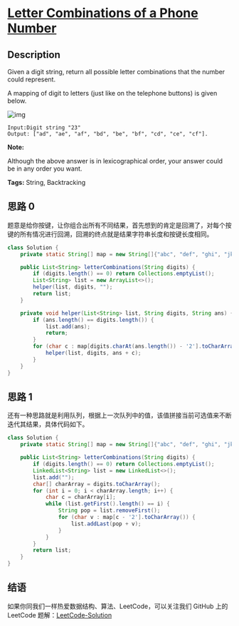 # [Letter Combinations of a Phone Number][title]

## Description

Given a digit string, return all possible letter combinations that the number could represent.

A mapping of digit to letters (just like on the telephone buttons) is given below.

![img](https://upload.wikimedia.org/wikipedia/commons/thumb/7/73/Telephone-keypad2.svg/200px-Telephone-keypad2.svg.png)

```
Input:Digit string "23"
Output: ["ad", "ae", "af", "bd", "be", "bf", "cd", "ce", "cf"].
```

**Note:**

Although the above answer is in lexicographical order, your answer could be in any order you want.

**Tags:** String, Backtracking


## 思路 0

题意是给你按键，让你组合出所有不同结果，首先想到的肯定是回溯了，对每个按键的所有情况进行回溯，回溯的终点就是结果字符串长度和按键长度相同。

```java
class Solution {
    private static String[] map = new String[]{"abc", "def", "ghi", "jkl", "mno", "pqrs", "tuv", "wxyz"};

    public List<String> letterCombinations(String digits) {
        if (digits.length() == 0) return Collections.emptyList();
        List<String> list = new ArrayList<>();
        helper(list, digits, "");
        return list;
    }

    private void helper(List<String> list, String digits, String ans) {
        if (ans.length() == digits.length()) {
            list.add(ans);
            return;
        }
        for (char c : map[digits.charAt(ans.length()) - '2'].toCharArray()) {
            helper(list, digits, ans + c);
        }
    }
}
```

## 思路 1

还有一种思路就是利用队列，根据上一次队列中的值，该值拼接当前可选值来不断迭代其结果，具体代码如下。

```java
class Solution {
    private static String[] map = new String[]{"abc", "def", "ghi", "jkl", "mno", "pqrs", "tuv", "wxyz"};

    public List<String> letterCombinations(String digits) {
        if (digits.length() == 0) return Collections.emptyList();
        LinkedList<String> list = new LinkedList<>();
        list.add("");
        char[] charArray = digits.toCharArray();
        for (int i = 0; i < charArray.length; i++) {
            char c = charArray[i];
            while (list.getFirst().length() == i) {
                String pop = list.removeFirst();
                for (char v : map[c - '2'].toCharArray()) {
                    list.addLast(pop + v);
                }
            }
        }
        return list;
    }
}
```


## 结语

如果你同我们一样热爱数据结构、算法、LeetCode，可以关注我们 GitHub 上的 LeetCode 题解：[LeetCode-Solution][ls]



[title]: https://leetcode.com/problems/letter-combinations-of-a-phone-number
[ls]: https://github.com/SDE603/LeetCode-Solution

